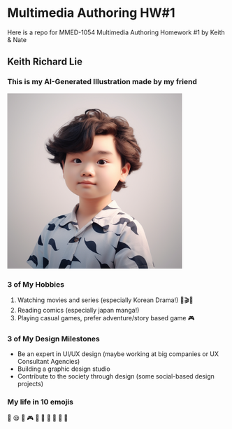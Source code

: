 # Multimedia Authoring HW#1
Here is a repo for MMED-1054 Multimedia Authoring Homework #1 by Keith &amp; Nate

## Keith Richard Lie
### This is my AI-Generated Illustration made by my friend

![AI_Profile_Picture](images/AI_keith_400.png)

### 3 of My Hobbies

1.  Watching movies and series (especially Korean Drama!) 🍿🎬🎥
2.  Reading comics (especially japan manga!)
3.  Playing casual games, prefer adventure/story based game 🎮

### 3 of My Design Milestones

-  Be an expert in UI/UX design (maybe working at big companies or UX Consultant Agencies)
-  Building a graphic design studio
-   Contribute to the society through design (some social-based design projects)

### My life in 10 emojis

🤔 😪 🤣 🎮 🍿 🍙 🍤 🍔 🍣 🍜